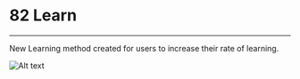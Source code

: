 # 82 Learn

---

New Learning method created for users to increase their rate of learning. 

![Alt text](https://github.com/82-Learn/Frontend/images/screenshot.png)